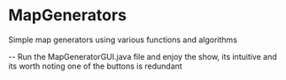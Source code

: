 # MapGenerators
Simple map generators using various functions and algorithms

-- Run the MapGeneratorGUI.java file and enjoy the show, its intuitive and its worth noting one of the buttons is redundant
